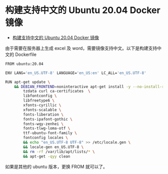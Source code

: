 <!--
 * @Description: 
 * @Author: alphapenng
 * @Github: 
 * @Date: 2023-04-23 20:44:14
 * @LastEditors: alphapenng
 * @LastEditTime: 2023-04-23 21:43:17
 * @FilePath: /balabala/content/private/构建支持中文的 Ubuntu 20.04 Docker 镜像.md
-->

# 构建支持中文的 Ubuntu 20.04 Docker 镜像

- [构建支持中文的 Ubuntu 20.04 Docker 镜像](#构建支持中文的-ubuntu-2004-docker-镜像)

由于需要在服务器上生成 excel 及 word，需要镜像支持中文。以下是构建支持中文的 Dockerfile

```bash
FROM ubuntu:20.04

ENV LANG='en_US.UTF-8' LANGUAGE='en_US:en' LC_ALL='en_US.UTF-8'

RUN apt-get update \
    && DEBIAN_FRONTEND=noninteractive apt-get install -y --no-install-recommends  \
        tzdata curl ca-certificates  \
        libfontconfig \
        libfreetype6 \
        xfonts-cyrillic \
        xfonts-scalable \
        fonts-liberation \
        fonts-ipafont-gothic \
        fonts-wqy-zenhei \
        fonts-tlwg-loma-otf \
        ttf-ubuntu-font-family \
        fontconfig locales \
        && echo "en_US.UTF-8 UTF-8" >> /etc/locale.gen \
        && locale-gen en_US.UTF-8 \
        && rm -rf /var/lib/apt/lists/* \
        && apt-get -qyy clean
```

如果是其他的 ubuntu 版本，更换 FROM 就可以了。
